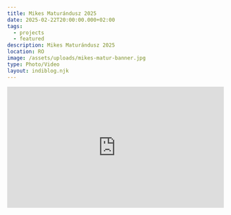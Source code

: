 ```yaml
---
title: Mikes Maturándusz 2025
date: 2025-02-22T20:00:00.000+02:00
tags:
  - projects
  - featured
description: Mikes Maturándusz 2025
location: RO
image: /assets/uploads/mikes-matur-banner.jpg
type: Photo/Video
layout: indiblog.njk
---
```

<div style="position:relative;padding-bottom:56.25%;height:0;overflow:hidden;">
  <iframe src="https://www.youtube.com/embed/Wi8LjhG1RC0?si=KcE6jb4y0UrBKjmt" style="position:absolute;top:0;left:0;width:100%;height:100%;" frameborder="0" allowfullscreen></iframe>
</div>
